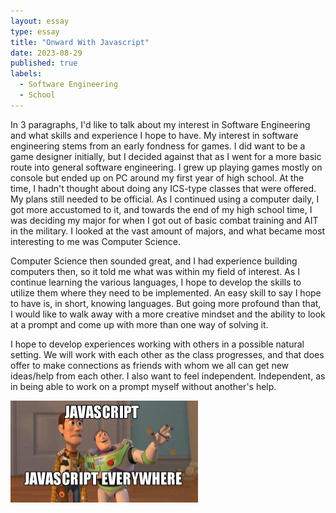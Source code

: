 ```yaml
---
layout: essay
type: essay
title: "Onward With Javascript"
date: 2023-08-29
published: true
labels:
  - Software Engineering
  - School
---
```


  In 3 paragraphs, I'd like to talk about my interest in Software Engineering and what skills and experience I hope to have. My interest in software engineering stems from an early fondness for games. I did want to be a game designer initially, but I decided against that as I went for a more basic route into general software engineering. I grew up playing games mostly on console but ended up on PC around my first year of high school. At the time, I hadn't thought about doing any ICS-type classes that were offered. My plans still needed to be official. As I continued using a computer daily, I got more accustomed to it, and towards the end of my high school time, I was deciding my major for when I got out of basic combat training and AIT in the military. I looked at the vast amount of majors, and what became most interesting to me was Computer Science. 

Computer Science then sounded great, and I had experience building computers then, so it told me what was within my field of interest. As I continue learning the various languages, I hope to develop the skills to utilize them where they need to be implemented. An easy skill to say I hope to have is, in short, knowing languages. But going more profound than that, I would like to walk away with a more creative mindset and the ability to look at a prompt and come up with more than one way of solving it. 

I hope to develop experiences working with others in a possible natural setting. We will work with each other as the class progresses, and that does offer to make connections as friends with whom we all can get new ideas/help from each other. I also want to feel independent. Independent, as in being able to work on a prompt myself without another's help.

<div class="text-center p-4">
  <img width="300px" src="../img/javascript-javascript.jpg" class="img-thumbnail" >
</div>
